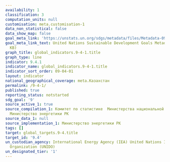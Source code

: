 ```yaml
---
availability: 1
classification: 3
computation_units: null
customisation: meta.customisation-1
data_non_statistical: false
data_show_map: false
goal_meta_link: 'https://unstats.un.org/sdgs/metadata/files/Metadata-09-04-01.pdf '
goal_meta_link_text: United Nations Sustainable Development Goals Metadata (PDF 516
  KB)
graph_title: global_indicators.9-4-1.title
graph_type: line
indicator: 9.4.1
indicator_name: global_indicators.9-4-1.title
indicator_sort_order: 09-04-01
layout: indicator
national_geographical_coverage: meta.Казахстан
permalink: /9-4-1/
published: true
reporting_status: notstarted
sdg_goal: '9'
source_active_1: true
source_compilation_1: Комитет по статистике  Министерства национальной экономики РК,
  Министерство энергетики РК
source_data_1: null
source_implementation_1: Министерство энергетики РК
tags: []
target: global_targets.9-4.title
target_id: '9.4'
un_custodian_agency: International Energy Agency (IEA) United Nations Industrial Development
  Organization (UNIDO)
un_designated_tier: '1'
---
```

